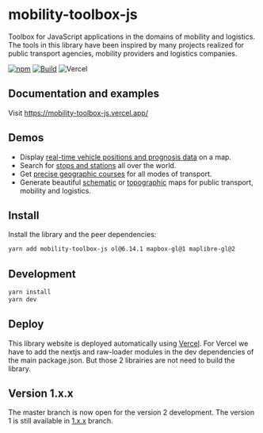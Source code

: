 # mobility-toolbox-js

Toolbox for JavaScript applications in the domains of mobility and logistics.
The tools in this library have been inspired by many projects realized for public transport agencies, mobility providers and logistics companies.

[![npm](https://img.shields.io/npm/v/mobility-toolbox-js.svg?style=flat-square)](https://www.npmjs.com/package/mobility-toolbox-js)
[![Build](https://github.com/geops/mobility-toolbox-js/workflows/Build/badge.svg)](https://github.com/geops/mobility-toolbox-js/actions?query=workflow%3ABuild)
![Vercel](https://vercelbadge.vercel.app/api/geops/mobility-toolbox-js)

## Documentation and examples

Visit https://mobility-toolbox-js.vercel.app/

## Demos

* Display [real-time vehicle positions and prognosis data](https://mobility.portal.geops.io) on a map.
* Search for [stops and stations](https://maps.trafimage.ch) all over the world.
* Get [precise geographic courses](https://routing-demo.geops.io/) for all modes of transport.
* Generate beautiful [schematic](https://mobility.portal.geops.io/world.geops.networkplans) or [topographic](https://mobility.portal.geops.io) maps for public transport, mobility and logistics.

## Install

Install the library and the peer dependencies:

```bash
yarn add mobility-toolbox-js ol@6.14.1 mapbox-gl@1 maplibre-gl@2
```

## Development

```bash
yarn install
yarn dev
```

## Deploy

This library website is deployed automatically using [Vercel](https://vercel.com/geops).
For Vercel we have to add the nextjs and raw-loader modules in the dev dependencies of the main package.json.
But those 2 librairies are not need to build the library.

## Version 1.x.x

The master branch is now open for the version 2 development. The version 1 is still available in [1.x.x](https://github.com/geops/mobility-toolbox-js/tree/1.x.x) branch.
